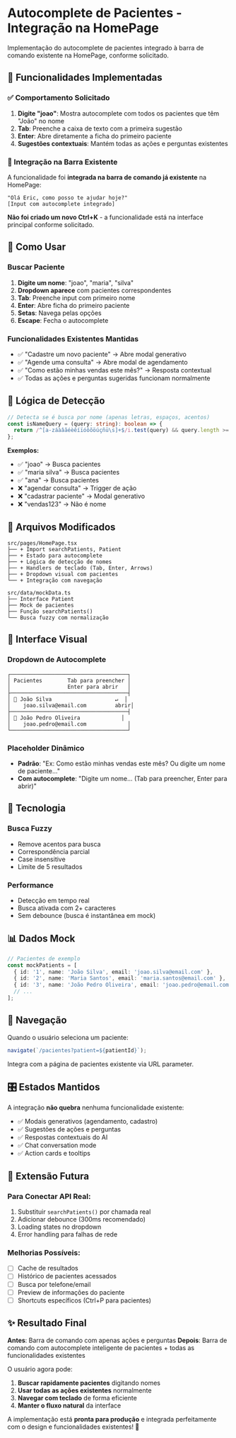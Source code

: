 # Autocomplete de Pacientes - Integração na HomePage

Implementação do autocomplete de pacientes integrado à barra de comando existente na HomePage, conforme solicitado.

## 🎯 Funcionalidades Implementadas

### ✅ Comportamento Solicitado

1. **Digite "joao"**: Mostra autocomplete com todos os pacientes que têm "João" no nome
2. **Tab**: Preenche a caixa de texto com a primeira sugestão
3. **Enter**: Abre diretamente a ficha do primeiro paciente
4. **Sugestões contextuais**: Mantém todas as ações e perguntas existentes

### 🔧 Integração na Barra Existente

A funcionalidade foi **integrada na barra de comando já existente** na HomePage:

```
"Olá Eric, como posso te ajudar hoje?"
[Input com autocomplete integrado]
```

**Não foi criado um novo Ctrl+K** - a funcionalidade está na interface principal conforme solicitado.

## 🎹 Como Usar

### Buscar Paciente
1. **Digite um nome**: "joao", "maria", "silva"
2. **Dropdown aparece** com pacientes correspondentes
3. **Tab**: Preenche input com primeiro nome
4. **Enter**: Abre ficha do primeiro paciente
5. **Setas**: Navega pelas opções
6. **Escape**: Fecha o autocomplete

### Funcionalidades Existentes Mantidas
- ✅ "Cadastre um novo paciente" → Abre modal generativo
- ✅ "Agende uma consulta" → Abre modal de agendamento
- ✅ "Como estão minhas vendas este mês?" → Resposta contextual
- ✅ Todas as ações e perguntas sugeridas funcionam normalmente

## 🧠 Lógica de Detecção

```typescript
// Detecta se é busca por nome (apenas letras, espaços, acentos)
const isNameQuery = (query: string): boolean => {
  return /^[a-záàâãéèêíïóôõöúçñü\s]+$/i.test(query) && query.length >= 2;
};
```

**Exemplos:**
- ✅ "joao" → Busca pacientes
- ✅ "maria silva" → Busca pacientes  
- ✅ "ana" → Busca pacientes
- ❌ "agendar consulta" → Trigger de ação
- ❌ "cadastrar paciente" → Modal generativo
- ❌ "vendas123" → Não é nome

## 📁 Arquivos Modificados

```
src/pages/HomePage.tsx
├── + Import searchPatients, Patient
├── + Estado para autocomplete
├── + Lógica de detecção de nomes
├── + Handlers de teclado (Tab, Enter, Arrows)
├── + Dropdown visual com pacientes
└── + Integração com navegação

src/data/mockData.ts
├── Interface Patient
├── Mock de pacientes
├── Função searchPatients()
└── Busca fuzzy com normalização
```

## 🎨 Interface Visual

### Dropdown de Autocomplete
```
┌─────────────────────────────────────┐
│ Pacientes        Tab para preencher │
│                  Enter para abrir   │
├─────────────────────────────────────┤
│ 👤 João Silva                    ↵  │
│    joao.silva@email.com         abrir│
├─────────────────────────────────────┤
│ 👤 João Pedro Oliveira             │
│    joao.pedro@email.com             │
└─────────────────────────────────────┘
```

### Placeholder Dinâmico
- **Padrão**: "Ex: Como estão minhas vendas este mês? Ou digite um nome de paciente..."
- **Com autocomplete**: "Digite um nome... (Tab para preencher, Enter para abrir)"

## 🚀 Tecnologia

### Busca Fuzzy
- Remove acentos para busca
- Correspondência parcial
- Case insensitive
- Limite de 5 resultados

### Performance
- Detecção em tempo real
- Busca ativada com 2+ caracteres
- Sem debounce (busca é instantânea em mock)

## 📊 Dados Mock

```typescript
// Pacientes de exemplo
const mockPatients = [
  { id: '1', name: 'João Silva', email: 'joao.silva@email.com' },
  { id: '2', name: 'Maria Santos', email: 'maria.santos@email.com' },
  { id: '3', name: 'João Pedro Oliveira', email: 'joao.pedro@email.com' },
  // ...
];
```

## 🔄 Navegação

Quando o usuário seleciona um paciente:
```typescript
navigate(`/pacientes?patient=${patientId}`);
```

Integra com a página de pacientes existente via URL parameter.

## 🎛️ Estados Mantidos

A integração **não quebra** nenhuma funcionalidade existente:

- ✅ Modais generativos (agendamento, cadastro)
- ✅ Sugestões de ações e perguntas
- ✅ Respostas contextuais do AI
- ✅ Chat conversation mode
- ✅ Action cards e tooltips

## 🔧 Extensão Futura

### Para Conectar API Real:
1. Substituir `searchPatients()` por chamada real
2. Adicionar debounce (300ms recomendado)
3. Loading states no dropdown
4. Error handling para falhas de rede

### Melhorias Possíveis:
- [ ] Cache de resultados
- [ ] Histórico de pacientes acessados
- [ ] Busca por telefone/email
- [ ] Preview de informações do paciente
- [ ] Shortcuts específicos (Ctrl+P para pacientes)

## ✨ Resultado Final

**Antes**: Barra de comando com apenas ações e perguntas
**Depois**: Barra de comando com autocomplete inteligente de pacientes + todas as funcionalidades existentes

O usuário agora pode:
1. **Buscar rapidamente pacientes** digitando nomes
2. **Usar todas as ações existentes** normalmente  
3. **Navegar com teclado** de forma eficiente
4. **Manter o fluxo natural** da interface

A implementação está **pronta para produção** e integrada perfeitamente com o design e funcionalidades existentes! 🎉